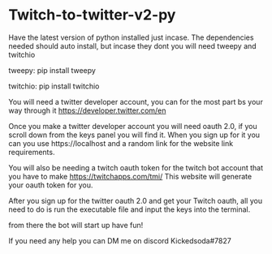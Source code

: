 # Twitch-to-twitter-v2-py

Have the latest version of python installed just incase. The dependencies needed should auto install, but incase they dont you will need tweepy and twitchio

tweepy: pip install tweepy

twitchio: pip install twitchio

You will need a twitter developer account, you can for the most part bs your way through it 
https://developer.twitter.com/en

Once you make a twitter developer account you will need oauth 2.0, if you scroll down from the keys panel you will find it. 
When you sign up for it you can you use https://localhost and a random link for the website link requirements. 

You will also be needing a twitch oauth token for the twitch bot account that you have to make
https://twitchapps.com/tmi/
This website will generate your oauth token for you.

After you sign up for the twitter oauth 2.0 and get your Twitch oauth, all you need to do is run the executable file and input 
the keys into the terminal.

from there the bot will start up have fun!

If you need any help you can DM me on discord 
Kickedsoda#7827
